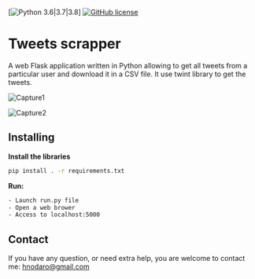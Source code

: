 [![Python 3.6|3.7|3.8](https://img.shields.io/badge/Python-3.6%2F3.7%2F3.8-blue.svg)] [![GitHub license](https://img.shields.io/github/license/haccer/tweep.svg)](https://github.com/haccer/tweep/blob/master/LICENSE)

# Tweets scrapper
A web Flask application written in Python allowing to get all tweets from a particular user and download it in a CSV file.
It use twint library to get the tweets.

![Capture1](https://user-images.githubusercontent.com/15652168/98169945-77261900-1eed-11eb-8225-4315e7de5b45.JPG)

![Capture2](https://user-images.githubusercontent.com/15652168/98169998-8ad17f80-1eed-11eb-972d-2537bf3bdc74.JPG)

## Installing

**Install the libraries**
```bash
pip install . -r requirements.txt
```

**Run:**
```bash
- Launch run.py file
- Open a web brower 
- Access to localhost:5000
```

## Contact

If you have any question, or need extra help, you are welcome to contact me: hnodaro@gmail.com
